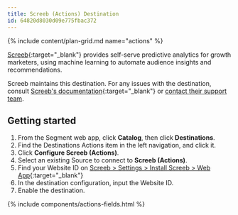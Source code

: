 ```yaml
---
title: Screeb (Actions) Destination
id: 64820d8030d09e775fbac372
---
```


{% include content/plan-grid.md name="actions" %}

[Screeb](https://screeb.app/?utm_source=segmentio&utm_medium=docs&utm_campaign=partners){:target="_blank"}
 provides self-serve predictive analytics for growth marketers, using machine learning to automate audience insights and recommendations.

Screeb maintains this destination. For any issues with the destination, consult [Screeb's documentation](https://github.com/ScreebApp/developers/wiki){:target="_blank"} or [contact their support team](mailto:support@screeb.app).

## Getting started

1. From the Segment web app, click **Catalog**, then click **Destinations**.
2. Find the Destinations Actions item in the left navigation, and click it.
3. Click **Configure Screeb (Actions)**.
4. Select an existing Source to connect to **Screeb (Actions)**.
5. Find your Website ID on [Screeb > Settings > Install Screeb > Web App](https://admin.screeb.app/org/last/settings/install?from=segment){:target="_blank"}
6. In the destination configuration, input the Website ID.
7. Enable the destination.

{% include components/actions-fields.html %}

